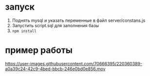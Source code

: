 # запуск
1. Поднять mysql и указать переменные в файл server/constans.js
2. Запустить script.sql для заполнения базы
3. `npm install`

# пример работы
https://user-images.githubusercontent.com/70666395/220360389-a0a39c24-42c9-4bed-bbcb-246e0bd0e856.mov

